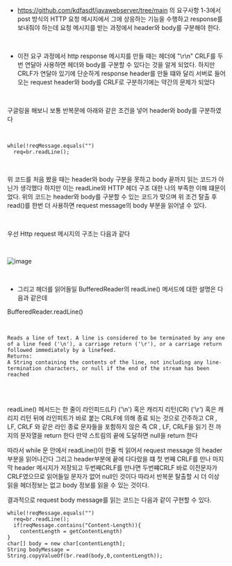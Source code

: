 - https://github.com/kdfasdf/javawebserver/tree/main
의 요구사항 1-3에서 post 방식의 HTTP 요청 메시지에서
그에 상응하는 기능을 수행하고 response를 보내줘야 하는데 
요청 메시지를 받는 과정에서 header와 body를 구분해야 한다.

<br>

- 이전 요구 과정에서 http response 메시지를 만들 때는 헤더에 "\r\n" CRLF를 두번 연달아 사용하면
헤더와 body를 구분할 수 있다는 것을 알게 되었다. 하지만 CRLF가 연달아 있기에 단순하게 response header를 만들 떄와 달리
서버로 들어오는 request header와 body를 CRLF로 구분하기에는 약간의 문제가 되었다

<br>

구글링을 해보니 보통 반복문에 아래와 같은 조건을 넣어 header와 body를 구분하였다

<br>

```
while(!reqMessage.equals("")
  req=br.readLine();
```

<br>

위 코드를 처음 봤을 때는 header와 body 구분을 못하고 body 끝까지 읽는 코드가 아닌가 생각했다
하지만 이는 readLine와 HTTP 헤더 구조 대한 나의 부족한 이해 떄문이었다.
위의 코드는 header와 body를 구분할 수 있는 코드가 맞으며 위 조건 탈출 후 read()를 한번 더 사용하면 
request message의 body 부분을 읽어낼 수 있다.

<br>

우선 Http request 메시지의 구조는 다음과 같다

<br>

![image](https://github.com/kdfasdf/TIL/assets/96770726/e51682f9-a0dd-4125-98fe-76dca48d8e6d)

<br>

- 그리고 헤더를 읽어들일 BufferedReader의 readLine() 메서드에 대한 설명은 다음과 같은데

BufferedReader.readLine()

<br>

```
Reads a line of text. A line is considered to be terminated by any one of a line feed ('\n'), a carriage return ('\r'), or a carriage return followed immediately by a linefeed.
Returns:
A String containing the contents of the line, not including any line-termination characters, or null if the end of the stream has been reached
```

<br>
<br>

readLine() 메서드는 한 줄이 라인피드(LF) ('\n') 혹은 캐리지 리턴(CR) ('\r') 혹은 캐리지 리턴 뒤에 라인피트가 바로 붙는 CRLF에 의해 종료 되는 것으로 간주하고
CR , LF, CRLF 와 같은 라인 종료 문자들을 포함하지 않은 즉 CR , LF, CRLF을 읽기 전 까지의 문자열을 return 한다 만약 스트림의 끝에 도달하면 null을 return 한다

따라서 while 문 안에서 readLine()이 한줄 씩 읽어서 request message 의 header부분을 읽어나간다 그리고 header부분에 끝에 다다랐을 떄 첫 번째 CRLF를 만나 마지막 
header 메시지가 저장되고 두번째CRLF를 만나면 두번쨰CRLF 바로 이전문자가 CRLF였으므로 읽어들일 문자가 없어 null인 것이다 따라서 반복문 탈출할 시 더 이상 읽을 헤더정보는 없고
body 정보를 읽을 수 있는 것이다.

결과적으로 request body message를 읽는 코드는 다음과 같이 구현할 수 있다.

```
while(!reqMessage.equals("")
  req=br.readLine();
  if(reqMessage.contains("Content-Length)){
    contentLength = getContentLength)
}
char[] body = new char[contentLength]; 
String bodyMessage = String.copyValueOf(br.read(body,0,contentLength));
```
